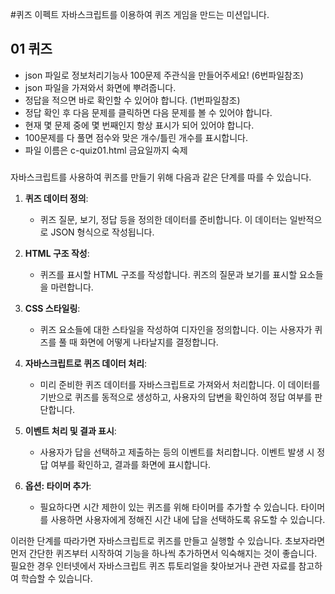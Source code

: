 #퀴즈 이펙트
자바스크립트를 이용하여 퀴즈 게임을 만드는 미션입니다.

## 01 퀴즈
- json 파일로 정보처리기능사 100문제 주관식을 만들어주세요! (6번파일참조)
- json 파일을 가져와서 화면에 뿌려줍니다.
- 정답을 적으면 바로 확인할 수 있어야 합니다. (1번파일참조)
- 정답 확인 후 다음 문제를 클릭하면 다음 문제를 볼 수 있어야 합니다.
- 현재 몇 문제 중에 몇 번째인지 항상 표시가 되어 있어야 합니다.
- 100문제를 다 풀면 점수와 맞은 개수/틀린 개수를 표시합니다.
- 파일 이름은 c-quiz01.html
금요일까지 숙제 


###
자바스크립트를 사용하여 퀴즈를 만들기 위해 다음과 같은 단계를 따를 수 있습니다.

1. **퀴즈 데이터 정의**: 
   - 퀴즈 질문, 보기, 정답 등을 정의한 데이터를 준비합니다. 이 데이터는 일반적으로 JSON 형식으로 작성됩니다.

2. **HTML 구조 작성**: 
   - 퀴즈를 표시할 HTML 구조를 작성합니다. 퀴즈의 질문과 보기를 표시할 요소들을 마련합니다.

3. **CSS 스타일링**: 
   - 퀴즈 요소들에 대한 스타일을 작성하여 디자인을 정의합니다. 이는 사용자가 퀴즈를 풀 때 화면에 어떻게 나타날지를 결정합니다.

4. **자바스크립트로 퀴즈 데이터 처리**: 
   - 미리 준비한 퀴즈 데이터를 자바스크립트로 가져와서 처리합니다. 이 데이터를 기반으로 퀴즈를 동적으로 생성하고, 사용자의 답변을 확인하여 정답 여부를 판단합니다.

5. **이벤트 처리 및 결과 표시**: 
   - 사용자가 답을 선택하고 제출하는 등의 이벤트를 처리합니다. 이벤트 발생 시 정답 여부를 확인하고, 결과를 화면에 표시합니다.

6. **옵션: 타이머 추가**:
   - 필요하다면 시간 제한이 있는 퀴즈를 위해 타이머를 추가할 수 있습니다. 타이머를 사용하면 사용자에게 정해진 시간 내에 답을 선택하도록 유도할 수 있습니다.

이러한 단계를 따라가면 자바스크립트로 퀴즈를 만들고 실행할 수 있습니다. 초보자라면 먼저 간단한 퀴즈부터 시작하여 기능을 하나씩 추가하면서 익숙해지는 것이 좋습니다. 필요한 경우 인터넷에서 자바스크립트 퀴즈 튜토리얼을 찾아보거나 관련 자료를 참고하여 학습할 수 있습니다.